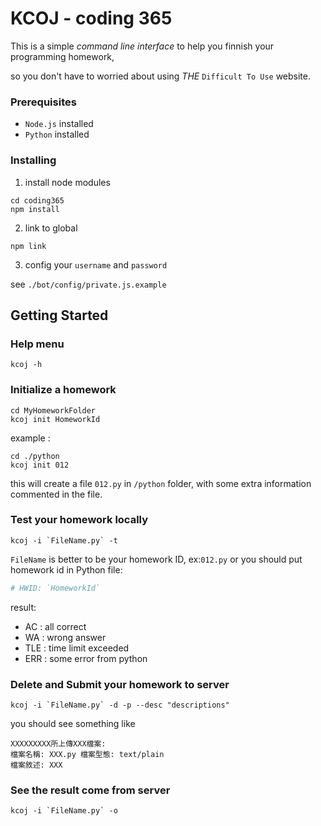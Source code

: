 # KCOJ - coding 365
This is a simple _command line interface_ to help you finnish your programming homework, 

so you don't have to worried about using _THE_ `Difficult To Use` website.

### Prerequisites
* `Node.js` installed
* `Python` installed
### Installing
1. install node modules
```
cd coding365
npm install
```
2. link to global
```
npm link
```
3. config your `username` and `password`

see `./bot/config/private.js.example`


## Getting Started
### Help menu
```
kcoj -h
```
### Initialize a homework
```
cd MyHomeworkFolder
kcoj init HomeworkId
```
example :
```
cd ./python
kcoj init 012
```
this will create a file `012.py` in `/python` folder,
with some extra information commented in the file.
### Test your homework locally
```
kcoj -i `FileName.py` -t
```
`FileName` is better to be your homework ID, ex:`012.py`
or you should put homework id in Python file:
``` python
# HWID: `HomeworkId`
```
result: 
- AC : all correct
- WA : wrong answer
- TLE : time limit exceeded
- ERR : some error from python
### Delete and Submit your homework to server
```
kcoj -i `FileName.py` -d -p --desc "descriptions"
```
you should see something like
```
XXXXXXXXX所上傳XXX檔案:
檔案名稱: XXX.py 檔案型態: text/plain
檔案敘述: XXX
```
### See the result come from server
```
kcoj -i `FileName.py` -o
```
